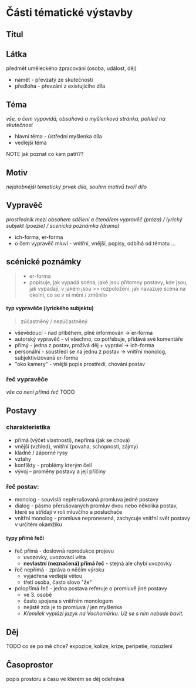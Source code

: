 # Části tématické výstavby
## Titul
## Látka
předmět uměleckého zpracování (osoba, událost, děj)
* námět - převzatý ze skutečnosti
* předloha - převzání z existujícího díla

## Téma
_vše, o čem vypovídá, obsahová a myšlenková stránka, pohled na skutečnost_
* hlavní téma - ústřední myšlenka díla
* vedlejší téma

NOTE jak poznat co kam patří??

## Motiv
_nejdrobnější tematický prvek díla, souhrn motivů tvoří dílo_

## Vypravěč
_prostředník mezi obsahem sdělení a čtenářem_
_vypravěč (próza) / lyrický subjekt (poezie) / scénická poznámka (drama)_

* ich-forma, er-forma
* o čem vypravěč mluví - vnitřní, vnější, popisy, odbíhá od tématu ...

## scénické poznámky
> * er-forma
> * popisuje, jak vypadá scéna, jaké jsou přítomny postavy, kde jsou, jak vypadají, v jakém jsou >> rozpoložení, jak navazuje scéna na okolní, co se v ní mění / změnilo

#### typ vypravěče (lyrického subjektu)
> zúčastněný / nezúčastněný

* vševědoucí - nad příběhem, plně informován -> er-forma
* autorský vypravěč - ví všechno, co potřebuje, přidává své komentáře
* přímý - jedna z postav, prožívá děj + vypráví -> ich-forma
* personální - soustředí se na jednu z postav -> vnitřní monolog, subjektivizovaná er-forma
* "oko kamery" - vnější popis prostředí, chování postav


### řeč vypravěče
_vše co není přímá řeč_
TODO


## Postavy
### charakteristika
* přímá (výčet vlastností), nepřímá (jak se chová)
* vnější (vzhled), vnitřní (povaha, schopnosti, zájmy)
* kladné / záporné rysy
* vztahy
* konflikty - problémy kterým čelí
* vývoj – proměny postavy a její příčiny


### řeč postav:

* monolog - souvislá nepřerušovaná promluva jedné postavy
* dialog - pásmo přerušovaných promluv dvou nebo několika postav, které se střídají v roli mluvčího a posluchače
* vnitřní monolog - promluva nepronesená, zachycuje vnitřní svět postavy v určitém okamžiku

#### typy přímé řeči
* řeč přímá - doslovná reprodukce projevu 
	* uvozovky, uvozovací věta
	* **nevlastní (neznačená) přímá řeč** - stejná ale chybí uvozovky
* řeč nepřímá - zpráva o něčím výroku
	* vyjádřená vedlejší větou
	* třetí osoba, často slovo "že"
* polopřímá řeč - jedna postava referuje o promluvě jiné postavy
	* ve 3. osobě
	* často spojena s vnitřním monologem
	* nejisté zda je to promluva / jen myšlenka
	* _Křemílek vyplázl jazyk na Vochomůrku. Už se s ním nebude bavit._


## Děj
TODO co se po mě chce?
expozice, kolize, krize, peripetie, rozuzlení

## Časoprostor
popis prostoru a času ve kterém se děj odehrává
